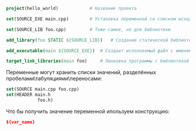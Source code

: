 ```cmake
project(hello_world)			# Название проекта

set(SOURCE_EXE main.cpp)		# Установка переменной со списком исходников для исполняемого файла

set(SOURCE_LIB foo.cpp)			# Тоже самое, но для библиотеки

add_library(foo STATIC ${SOURCE_LIB})	# Создание статической библиотеки с именем foo

add_executable(main ${SOURCE_EXE})	# Создает исполняемый файл с именем main

target_link_libraries(main foo)		# Линковка программы с библиотекой
```

Переменные могут хранить списки значений, разделённых пробелами\табуляциями\переносами:
```cmake
set(SOURCE main.cpp foo.cpp)
set(HEADER main.h
			foo.h)
```

Что бы получить значение переменной ипользуем конструкцию:
```cmake
${var_name}
```